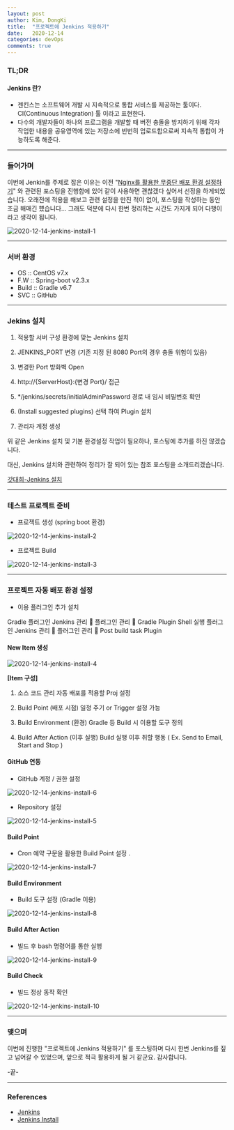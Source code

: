 ```yaml
---
layout: post
author: Kim, DongKi
title:  "프로젝트에 Jenkins 적용하기"
date:   2020-12-14
categories: devOps
comments: true
---
```


### TL;DR

#### Jenkins 란?
*  젠킨스는 소프트웨어 개발 시 지속적으로 통합 서비스를 제공하는 툴이다. CI(Continuous Integration) 툴 이라고 표현한다.
* 다수의 개발자들이 하나의 프로그램을 개발할 때 버전 충돌을 방지하기 위해 각자 작업한 내용을 공유영역에 있는 저장소에 빈번히 업로드함으로써 지속적 통합이 가능하도록 해준다.

----
### 들어가며

이번에 Jenkin를 주제로 잡은 이유는 이전 "[Nginx를 활용한 무중단 배포 환경 설정하기](https://kdkrkwhr.github.io/devops/2020/12/10/nginx-nonstop.html)" 와 관련된 포스팅을 진행함에 있어 같이 사용하면 괜찮겠다 싶어서 선정을 하게되었습니다. 
오래전에 적용을 해보고 관련 설정을 만진 적이 없어, 포스팅을 작성하는 동안 조금 해매긴 헀습니다... 
그래도 덕분에 다시 한번 정리하는 시간도 가지게 되어 다행이라고 생각이 됩니다.

![2020-12-14-jenkins-install-1](/assets/2020-12-14-jenkins-install-1.jpg)

----
### 서버 환경

* OS :: CentOS v7.x
* F.W :: Spring-boot v2.3.x
* Build :: Gradle v6.7
* SVC :: GitHub

----
### Jekins 설치

1. 적용할 서버 구성 환경에 맞는 Jenkins 설치

2. JENKINS_PORT 변경 (기존 지정 된 8080 Port의 경우 충돌 위험이 있음)

3. 변경한 Port 방화벽 Open

4. http://{ServerHost}:{변경 Port}/ 접근

5. */jenkins/secrets/initialAdminPassword 경로 내 임시 비밀번호 확인

6. (Install suggested plugins) 선택 하여 Plugin 설치

7. 관리자 계정 생성  

위 같은 Jenkins 설치 및 기본 환경설정 작업이 필요하나, 포스팅에 추가를 하진 않겠습니다.

대신, Jenkins 설치와 관련하여 정리가 잘 되어 있는 참조 포스팅을 소개드리겠습니다.


[갓대희-Jenkins 설치](https://goddaehee.tistory.com/82)

----
### 테스트 프로젝트 준비

* 프로젝트 생성 (spring boot 환경)

![2020-12-14-jenkins-install-2](/assets/2020-12-14-jenkins-install-2.jpg)

* 프로젝트 Build

![2020-12-14-jenkins-install-3](/assets/2020-12-14-jenkins-install-3.jpg)

----
### 프로젝트 자동 배포 환경 설정

* 이용 플러그인 추가 설치 

Gradle 플러그인
Jenkins 관리  플러그인 관리  Gradle Plugin
Shell 실행 플러그인
Jenkins 관리  플러그인 관리  Post build task Plugin

#### New Item 생성

![2020-12-14-jenkins-install-4](/assets/2020-12-14-jenkins-install-4.jpg)

**[Item 구성]**
 
1. 소스 코드 관리
 자동 배포를 적용할 Proj  설정
 
2. Build  Point (배포 시점)
 일정 주기 or Trigger 설정 가능

3. Build  Environment (환경)
 Gradle  등 Build 시 이용할 도구 정의

4. Build  After Action (이후 실행)
 Build 실행 이후 취할 행동
 ( Ex. Send to Email, Start and Stop )

#### GitHub 연동

* GitHub 계정 / 권한 설정

![2020-12-14-jenkins-install-6](/assets/2020-12-14-jenkins-install-6.jpg)

* Repository 설정

![2020-12-14-jenkins-install-5](/assets/2020-12-14-jenkins-install-5.jpg)

#### Build Point

* Cron 예약 구문을 활용한 Build Point 설정 .

![2020-12-14-jenkins-install-7](/assets/2020-12-14-jenkins-install-7.jpg)

#### Build Environment

* Build 도구 설정 (Gradle 이용)

![2020-12-14-jenkins-install-8](/assets/2020-12-14-jenkins-install-8.jpg)

#### Build After Action

* 빌드 후 bash 명령어를 통한 실행

![2020-12-14-jenkins-install-9](/assets/2020-12-14-jenkins-install-9.jpg)

#### Build Check

* 빌드 정상 동작 확인

![2020-12-14-jenkins-install-10](/assets/2020-12-14-jenkins-install-10.jpg)

----
### 맺으며

이번에 진행한 "프로젝트에 Jenkins 적용하기" 를 포스팅하며 다시 한번 Jenkins를 짚고 넘어갈 수 있었으며, 앞으로 적극 활용하게 될 거 같군요. 감사합니다.

-끝-

----
### References

* [Jenkins](https://krksap.tistory.com/1377)
* [Jenkins Install](https://kutar37.tistory.com/entry/%EC%9C%88%EB%8F%84%EC%9A%B0-Jenkins-%EC%84%A4%EC%B9%98-%EA%B8%B0%EB%B3%B8%EC%84%A4%EC%A0%95)